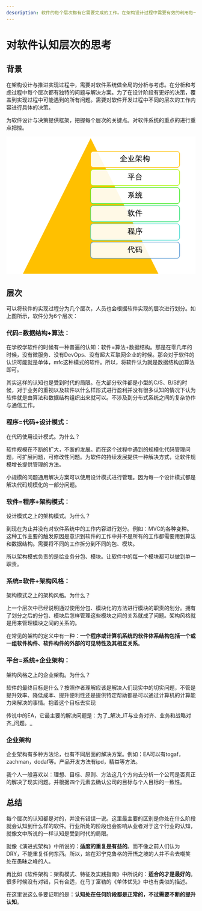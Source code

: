 ```yaml
---
description: 软件的每个层次都有它需要完成的工作。在架构设计过程中需要有效的利用每一层的能力，并对遇到的问题确定使用那层的解决方案来解决问题。
---
```


# 对软件认知层次的思考

## 背景

在架构设计与推进实现过程中，需要对软件系统做全局的分析与考虑。在分析和考虑过程中每个层次都有独特的问题与解决方案。为了在设计阶段有更好的决策，覆盖到实现过程中可能遇到的所有问题。需要对软件开发过程中不同的层次的工作内容进行具体的决策。

为软件设计与决策提供框架，把握每个层次的关键点。对软件系统的重点的进行重点把控。​

![](.gitbook/assets/tu-pian-%20%282%29.png)

## 层次

可以将软件的实现过程分为几个层次，人员也会根据软件实现的层次进行划分。如上图所示，软件分为6个层次：

### **代码=数据结构+算法：**

在学校学软件的时候有一种普遍的认知：软件=算法+数据结构。那是在零几年的时候，没有微服务、没有DevOps、没有超大互联网企业的时候。那会对于软件的认识可能就是单体，mfc这种模式的软件。所以，将软件认为就是数据结构加算法即可。

其实这样的认知也是受到时代的局限。在大部分软件都是小型的C/S、B/S的时候，对于业务的重视以及软件以什么样形式进行盈利并没有很多认知的情况下认为软件就是由算法和数据结构组织出来就可以。不涉及到分布式系统之间的复杂协作与通信工作。

### **程序=代码+设计模式：**

在代码使用设计模式。为什么？

软件规模在不断的扩大，不断的发展。而在这个过程中遇到的规模化代码管理问题，可扩展问题，可修改性问题。为软件的持续发展提供一种解决方式，让软件规模增长提供管理的方法。

小规模的问题通用解决方案可以使用设计模式进行管理。因为每一个设计模式都是解决代码规模化的一部分问题。

### **软件=程序+架构模式：**

设计模式之上的架构模式。为什么？

到现在为止并没有对软件系统中的工作内容进行划分。例如：MVC的各种变种。这种工作主要的触发原因是意识到软件的工作中并不是所有的工作都需要用到算法和数据结构。需要将不同的工作拆分到不同的包、模块。

所以架构模式负责的是给业务分包、模块。让软件中的每一个模块都可以做到单一职责。

### **系统=软件+架构风格：**

架构模式之上的架构风格。为什么？

上一个层次中已经说明通过使用分包、模块化的方法进行模块的职责的划分。拥有了划分之后的分包、模块后怎样管理这些模块之间的关系就成了问题。架构风格就是用来管理模块之间的关系的。

在常见的架构的定义中有一种：**一个程序或计算机系统的软件体系结构包括一个或一组软件构件、软件构件的外部的可见特性及其相互关系**。

### **平台=系统+企业架构：**

架构风格之上的企业架构。为什么？

软件的最终目标是什么？按照作者理解应该是解决人们现实中的切实问题，不管是提升效率、降低成本、提升便利性还是提供特定帮助都是可以通过计算机的计算能力来解决的事情。抱着这个目标去实现

传说中的EA，它最主要的解决问题是：为了_解决_IT与业务对齐、业务和战略对齐_问题。_

### **企业架构**

企业架构有多种方法论，也有不同层面的解决方案。例如：EA可以有togaf，zachman，dodaf等。产品开发方法有ipd，精益等方法。

我个人一般喜欢以：理想、目标、原则、方法这几个方向去分析一个公司是否真正的解决了现实问题。并根据四个元素去确认公司的目标与个人目标的一致性。

## 总结

每个层次的认知都是对的，并没有错误一说。这里最主要的区别是你处在什么阶段就会认知到什么样的软件。行业所处的阶段也会影响从业者对于这个行业的认知，就像文中所说的一样认知是受到时代的局限。

就像《演进式架构》中所说的：**适度的重复是有益的**。而不像之前人们认为DRY，不能重复任何东西。所以，站在邓宁克鲁格的开悟之坡的人并不会去嘲笑处在愚昧之峰的人。

再比如《软件架构：架构模式、特征及实践指南》中所说的：**适合的才是最好的**。很多时候没有对错，只有合适，在马丁富勒的《单体优先》中也有类似的描述。

在这里说这么多要证明的是：**认知处在任何阶段都是正常的，不过需要不断的提升认知**。

